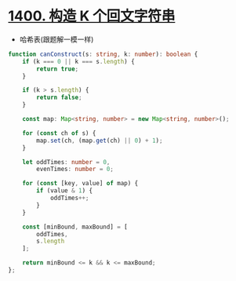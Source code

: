 
# [1400. 构造 K 个回文字符串](https://leetcode-cn.com/problems/construct-k-palindrome-strings/)

- 哈希表(跟题解一模一样)

```typescript
function canConstruct(s: string, k: number): boolean {
    if (k === 0 || k === s.length) {
        return true;
    }

    if (k > s.length) {
        return false;
    }

    const map: Map<string, number> = new Map<string, number>();

    for (const ch of s) {
        map.set(ch, (map.get(ch) || 0) + 1);
    }

    let oddTimes: number = 0,
        evenTimes: number = 0;

    for (const [key, value] of map) {
        if (value & 1) {
            oddTimes++;
        }
    }

    const [minBound, maxBound] = [
        oddTimes,
        s.length
    ];

    return minBound <= k && k <= maxBound;
};
```
